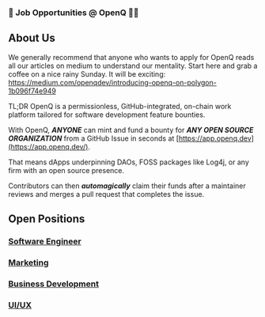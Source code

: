 ### 👷 Job Opportunities @ OpenQ 👩‍🏭

## About Us
We generally recommend that anyone who wants to apply for OpenQ reads all our articles on medium to understand our mentality. Start here and grab a coffee on a nice rainy Sunday. It will be exciting: https://medium.com/openqdev/introducing-openq-on-polygon-1b096f74e949

TL;DR OpenQ is a permissionless, GitHub-integrated, on-chain work platform tailored for software development feature bounties.

With OpenQ, **_ANYONE_**  can mint and fund a bounty for  **_ANY OPEN SOURCE ORGANIZATION_**  from a GitHub Issue in seconds at [https://app.openq.dev](https://app.openq.dev/).

That means dApps underpinning DAOs, FOSS packages like Log4j, or any firm with an open source presence.

Contributors can then  **_automagically_**  claim their funds after a maintainer reviews and merges a pull request that completes the issue.
## Open Positions

### [Software Engineer](https://github.com/OpenQDev/OpenQ-Careers/tree/main/engineering)

### [Marketing](https://github.com/OpenQDev/OpenQ-Careers/blob/main/marketing/README.md)

### [Business Development](https://github.com/OpenQDev/OpenQ-Careers/blob/main/bizdev/README.md)

### [UI/UX](https://github.com/OpenQDev/OpenQ-Careers/blob/main/ui/ux/README.md)